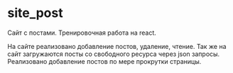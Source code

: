# site_post
Сайт с постами. Тренировочная работа на react.  

На сайте реализовано добавление постов, удаление, чтение.
Так же на сайт загружаются посты со свободного ресурса через json запросы. 
Реализовано добавление постов по мере прокрутки страницы. 
